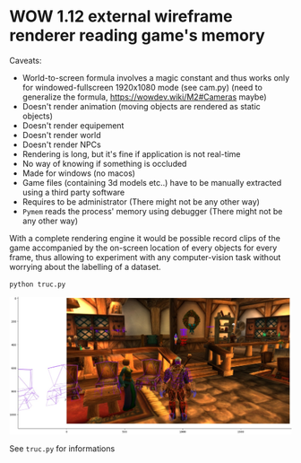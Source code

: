 

# WOW 1.12 external wireframe renderer reading game's memory

Caveats:
- World-to-screen formula involves a magic constant and thus works only for windowed-fullscreen 1920x1080 mode (see cam.py) (need to generalize the formula, https://wowdev.wiki/M2#Cameras maybe)
- Doesn't render animation (moving objects are rendered as static objects)
- Doesn't render equipement
- Doesn't render world
- Doesn't render NPCs
- Rendering is long, but it's fine if application is not real-time
- No way of knowing if something is occluded
- Made for windows (no macos)
- Game files (containing 3d models etc..) have to be manually extracted using a third party software
- Requires to be administrator (There might not be any other way)
- `Pymem` reads the process' memory using debugger (There might not be any other way)

With a complete rendering engine it would be possible record clips of the game accompanied
by the on-screen location of every objects for every frame, thus allowing to experiment with any
computer-vision task without worrying about the labelling of a dataset.

```bat
python truc.py
```
![fig.jpg](fig.jpg)

See `truc.py` for informations
